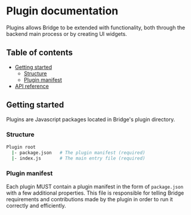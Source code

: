 # Plugin documentation  
Plugins allows Bridge to be extended with functionality, both through the backend main process or by creating UI widgets.

## Table of contents
- [Getting started](#getting-started)
  - [Structure](#structure)
  - [Plugin manifest](#plugin-manifest)
- [API reference](/docs/api/README.md)

## Getting started
Plugins are Javascript packages located in Bridge's plugin directory.

### Structure
```sh
Plugin root
  |- package.json   # The plugin manifest (required)
  |- index.js       # The main entry file (required)
```

### Plugin manifest
Each plugin MUST contain a plugin manifest in the form of `package.json` with a few additional properties. This file is responsible for telling Bridge requirements and contributions made by the plugin in order to run it correctly and efficiently. 